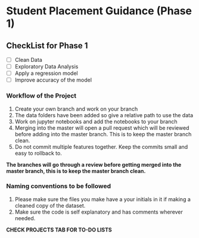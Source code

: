 # Student Placement Guidance (Phase 1)
## CheckList for Phase 1

- [ ] Clean Data
- [ ] Exploratory Data Analysis
- [ ] Apply a regression model
- [ ] Improve accuracy of the model

### Workflow of the Project
1. Create your own branch and work on your branch
2. The data folders have been added so give a relative path to use the data
3. Work on jupyter notebooks and add the notebooks to your branch
4. Merging into the master will open a pull request which will be reviewed before adding into the master branch. This is to keep the master branch clean.
5. Do not commit multiple features together. Keep the commits small and easy to rollback to.

**The branches will go through a review before getting merged into the master branch, this is to keep the master branch clean.**

### Naming conventions to be followed
1. Please make sure the files you make have a your initials in it if making a cleaned copy of the dataset.
2. Make sure the code is self explanatory and has comments wherever needed.

**CHECK PROJECTS TAB FOR TO-DO LISTS**